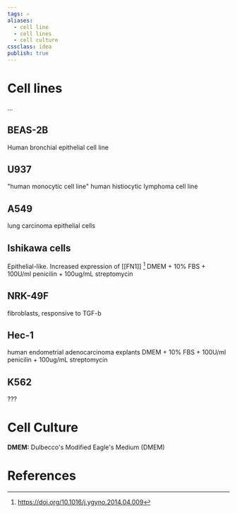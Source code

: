 ```yaml
---
tags: ✍️
aliases:
  - cell line
  - cell lines
  - cell culture
cssclass: idea
publish: true
---
```

# Cell lines
...


## BEAS-2B
Human bronchial epithelial cell line

## U937
"human monocytic cell line"
human histiocytic lymphoma cell line

## A549
lung carcinoma epithelial cells

## Ishikawa cells
Epithelial-like. Increased expression of [[FN1]] [^ref1]
DMEM + 10% FBS + 100U/ml penicilin + 100ug/mL streptomycin

## NRK-49F
fibroblasts, responsive to TGF-b

## Hec-1
human endometrial adenocarcinoma explants
DMEM + 10% FBS + 100U/ml penicilin + 100ug/mL streptomycin

## K562
???

# Cell Culture
**DMEM:** Dulbecco's Modified Eagle's Medium (DMEM)

# References
[^ref1]: https://doi.org/10.1016/j.ygyno.2014.04.009
